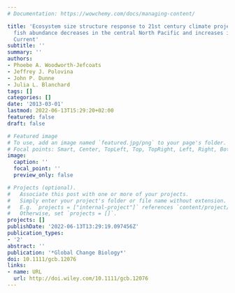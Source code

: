 ```yaml
---
# Documentation: https://wowchemy.com/docs/managing-content/

title: 'Ecosystem size structure response to 21st century climate projection: large
  fish abundance decreases in the central North Pacific and increases in the California
  Current'
subtitle: ''
summary: ''
authors:
- Phoebe A. Woodworth-Jefcoats
- Jeffrey J. Polovina
- John P. Dunne
- Julia L. Blanchard
tags: []
categories: []
date: '2013-03-01'
lastmod: 2022-06-13T15:29:20+02:00
featured: false
draft: false

# Featured image
# To use, add an image named `featured.jpg/png` to your page's folder.
# Focal points: Smart, Center, TopLeft, Top, TopRight, Left, Right, BottomLeft, Bottom, BottomRight.
image:
  caption: ''
  focal_point: ''
  preview_only: false

# Projects (optional).
#   Associate this post with one or more of your projects.
#   Simply enter your project's folder or file name without extension.
#   E.g. `projects = ["internal-project"]` references `content/project/deep-learning/index.md`.
#   Otherwise, set `projects = []`.
projects: []
publishDate: '2022-06-13T13:29:19.097456Z'
publication_types:
- '2'
abstract: ''
publication: '*Global Change Biology*'
doi: 10.1111/gcb.12076
links:
- name: URL
  url: http://doi.wiley.com/10.1111/gcb.12076
---
```

